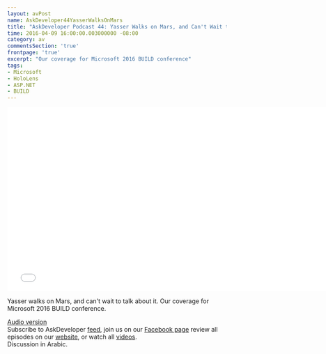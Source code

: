 ```yaml
---
layout: avPost
name: AskDeveloper44YasserWalksOnMars
title: "AskDeveloper Podcast 44: Yasser Walks on Mars, and Can't Wait to Talk about It"
time: 2016-04-09 16:00:00.003000000 -08:00
category: av
commentsSection: 'true'
frontpage: 'true'
excerpt: "Our coverage for Microsoft 2016 BUILD conference"
tags: 
- Microsoft
- HoloLens
- ASP.NET 
- BUILD
---
```


<iframe width="750" height="422" src="//www.youtube.com/embed/EPXTAj5YV4Y" frameborder="0" allowfullscreen></iframe>

Yasser walks on Mars, and can't wait to talk about it. Our coverage for Microsoft 2016 BUILD conference.  

[Audio version](https://soundcloud.com/askdeveloper/askdeveloper-podcast-44-yasser-walked-on-mars-and-cant-wait-to-talk-about-it)  
Subscribe to AskDeveloper [feed](http://feeds.feedburner.com/Askdeveloper), join us on our [Facebook page](https://www.facebook.com/askdeveloper) review all episodes on our [website](http://www.askdeveloper.com/), or watch all [videos](https://www.youtube.com/user/bashmohandes/).  
Discussion in Arabic.  
